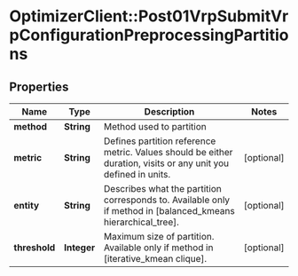 # OptimizerClient::Post01VrpSubmitVrpConfigurationPreprocessingPartitions

## Properties
Name | Type | Description | Notes
------------ | ------------- | ------------- | -------------
**method** | **String** | Method used to partition | 
**metric** | **String** | Defines partition reference metric. Values should be either duration, visits or any unit you defined in units. | [optional] 
**entity** | **String** | Describes what the partition corresponds to. Available only if method in [balanced_kmeans hierarchical_tree]. | [optional] 
**threshold** | **Integer** | Maximum size of partition. Available only if method in [iterative_kmean clique]. | [optional] 


